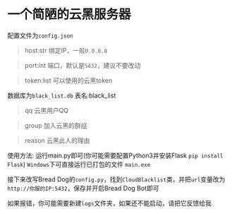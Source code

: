 # 一个简陋的云黑服务器
配置文件为`config.json`
> host:str 绑定IP，一般`0.0.0.0`

> port:int 端口，默认是`5432`，建议不要改动

> token:list 可以使用的云黑token

数据库为`black_list.db`
表名:black_list
> qq 云黑用户QQ

> group 加入云黑的群组

> reason 云黑此人的理由

使用方法:
运行main.py即可(你可能需要配置Python3并安装Flask `pip install Flask`)
`Windows`下可直接运行已打包的文件 `main.exe`

接下来改写Bread Dog的`config.py`，找到`CloudBlacklist`类，并把`url`变量改为`http://你服的IP:5432`，保存并开启Bread Dog Bot即可

如果报错，你可能需要新建`logs`文件夹，如果还不能启动，请把它反馈给我
